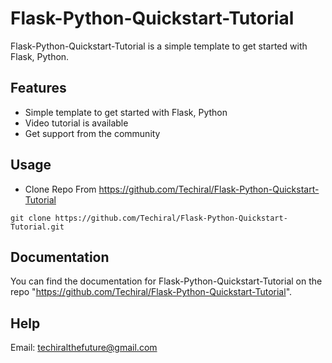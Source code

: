 # Flask-Python-Quickstart-Tutorial

Flask-Python-Quickstart-Tutorial is a simple template to get started with Flask, Python.

## Features

-   Simple template to get started with Flask, Python
-   Video tutorial is available
-   Get support from the community

## Usage

- Clone Repo From https://github.com/Techiral/Flask-Python-Quickstart-Tutorial
```
git clone https://github.com/Techiral/Flask-Python-Quickstart-Tutorial.git
```

## Documentation

You can find the documentation for Flask-Python-Quickstart-Tutorial on the repo "https://github.com/Techiral/Flask-Python-Quickstart-Tutorial".

## Help

Email: techiralthefuture@gmail.com
